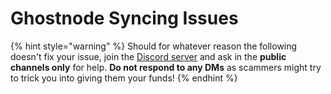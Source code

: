 # Ghostnode Syncing Issues

{% hint style="warning" %}
Should for whatever reason the following doesn't fix your issue, join the [Discord server](https://discord.gg/HGuvDTW) and ask in the **public channels only** for help. **Do not respond to any DMs** as scammers might try to trick you into giving them your funds!
{% endhint %}



